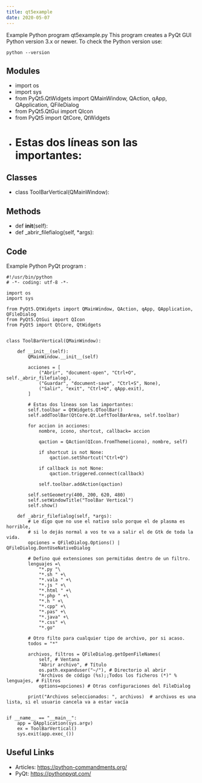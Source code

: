 ```yaml
---
title: qt5example
date: 2020-05-07
---
```

Example Python program qt5example.py
This program creates a PyQt GUI
Python version 3.x or newer.
To check the Python version use:

    python --version

## Modules

* import os
* import sys
* from PyQt5.QtWidgets import QMainWindow, QAction, qApp, QApplication, QFileDialog
* from PyQt5.QtGui import QIcon
* from PyQt5 import QtCore, QtWidgets
* # Estas dos líneas son las importantes:

## Classes

* class ToolBarVertical(QMainWindow):

## Methods

* def __init__(self):
* def _abrir_filefialog(self, *args):

## Code

Example Python PyQt program :

    #!/usr/bin/python
    # -*- coding: utf-8 -*-
    
    import os
    import sys
    
    from PyQt5.QtWidgets import QMainWindow, QAction, qApp, QApplication, QFileDialog
    from PyQt5.QtGui import QIcon
    from PyQt5 import QtCore, QtWidgets
    
    
    class ToolBarVertical(QMainWindow):
    
        def __init__(self):
            QMainWindow.__init__(self)
    
            acciones = [
                ("Abrir", "document-open", "Ctrl+O", self._abrir_filefialog),
                ("Guardar", "document-save", "Ctrl+S", None),
                ("Salir", "exit", "Ctrl+Q", qApp.exit),
            ]
    
            # Estas dos líneas son las importantes:
            self.toolbar = QtWidgets.QToolBar()
            self.addToolBar(QtCore.Qt.LeftToolBarArea, self.toolbar)
    
            for accion in acciones:
                nombre, icono, shortcut, callback= accion
    
                qaction = QAction(QIcon.fromTheme(icono), nombre, self)
    
                if shortcut is not None:
                    qaction.setShortcut("Ctrl+Q")
    
                if callback is not None:
                    qaction.triggered.connect(callback)
    
                self.toolbar.addAction(qaction)
    
            self.setGeometry(400, 200, 620, 480)
            self.setWindowTitle("ToolBar Vertical")
            self.show()
    
        def _abrir_filefialog(self, *args):
            # Le digo que no use el nativo solo porque el de plasma es horrible,
            # si lo dejás normal a vos te va a salir el de Gtk de toda la vida.
            opciones = QFileDialog.Options() | QFileDialog.DontUseNativeDialog
    
            # Defino qué extensiones son permitidas dentro de un filtro.
            lenguajes =\
                "*.py "\
                "*.sh " +\
                "*.vala " +\
                "*.js " +\
                "*.html " +\
                "*.php " +\
                "*.h " +\
                "*.cpp" +\
                "*.pas" +\
                "*.java" +\
                "*.css" +\
                "*.go"
    
            # Otro filto para cualquier tipo de archivo, por si acaso.
            todos = "*"
    
            archivos, filtros = QFileDialog.getOpenFileNames(
                self, # Ventana
                "Abrir archivo", # Título
                os.path.expanduser("~/"), # Directorio al abrir
                "Archivos de código (%s);;Todos los ficheros (*)" % lenguajes, # Filtros
                options=opciones) # Otras configuraciones del FileDialog
    
            print("Archivos seleccionados: ", archivos)  # archivos es una lista, si el usuario cancela va a estar vacía
    
    
    if __name__ == "__main__":
        app = QApplication(sys.argv)
        ex = ToolBarVertical()
        sys.exit(app.exec_())
    

## Useful Links

- Articles: https://python-commandments.org/
- PyQt: https://pythonpyqt.com/
